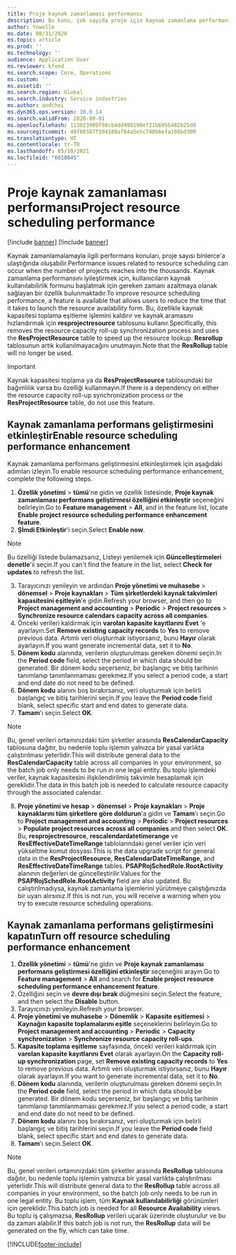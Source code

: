 ```yaml
---
title: Proje kaynak zamanlaması performansı
description: Bu konu, çok sayıda proje için kaynak zamanlama performansının nasıl artıracağı hakkında bilgi sağlar.
author: Yowelle
ms.date: 08/31/2020
ms.topic: article
ms.prod: ''
ms.technology: ''
audience: Application User
ms.reviewer: kfend
ms.search.scope: Core, Operations
ms.custom: ''
ms.assetid: ''
ms.search.region: Global
ms.search.industry: Service industries
ms.author: andchoi
ms.dyn365.ops.version: 10.0.14
ms.search.validFrom: 2020-09-01
ms.openlocfilehash: 113023909f88cb4dd498190ef21b6955482b25dd
ms.sourcegitcommit: 40f68387f594180af64a5e5c748b6efa188bd300
ms.translationtype: HT
ms.contentlocale: tr-TR
ms.lasthandoff: 05/10/2021
ms.locfileid: "6010045"
---
```

# <a name="project-resource-scheduling-performance"></a><span data-ttu-id="a04dc-103">Proje kaynak zamanlaması performansı</span><span class="sxs-lookup"><span data-stu-id="a04dc-103">Project resource scheduling performance</span></span>

[!include [banner](../includes/banner.md)]
[!include [banner](../includes/preview-banner.md)]


<span data-ttu-id="a04dc-104">Kaynak zamanlamalamayla ilgili performans konuları, proje sayısı binlerce'a ulaştığında oluşabilir.</span><span class="sxs-lookup"><span data-stu-id="a04dc-104">Performance issues related to resource scheduling can occur when the number of projects reaches into the thousands.</span></span> <span data-ttu-id="a04dc-105">Kaynak zamanlama performansını iyileştirmek için, kullanıcıların kaynak kullanılabilirlik formunu başlatmak için gereken zamanı azaltmaya olanak sağlayan bir özellik bulunmaktadır.</span><span class="sxs-lookup"><span data-stu-id="a04dc-105">To improve resource scheduling performance, a feature is available that allows users to reduce the time that it takes to launch the resource availability form.</span></span> <span data-ttu-id="a04dc-106">Bu, özellikle kaynak kapasitesi toplama eşitleme işlemini kaldırır ve kaynak aramasını hızlandırmak için **resprojectresource** tablosunu kullanır.</span><span class="sxs-lookup"><span data-stu-id="a04dc-106">Specifically, this removes the resource capacity roll-up synchronization process and uses the **ResProjectResource** table to speed up the resource lookup.</span></span> <span data-ttu-id="a04dc-107">**Resrollup** tablosunun artık kullanılmayacağını unutmayın.</span><span class="sxs-lookup"><span data-stu-id="a04dc-107">Note that the **ResRollup** table will no longer be used.</span></span>

> [!IMPORTANT]
> <span data-ttu-id="a04dc-108">Kaynak kapasitesi toplama ya da **ResProjectResource** tablosundaki bir bağımlılık varsa bu özelliği kullanmayın.</span><span class="sxs-lookup"><span data-stu-id="a04dc-108">If there is a dependency on either the resource capacity roll-up synchronization process or the **ResProjectResource** table, do not use this feature.</span></span>

## <a name="enable-resource-scheduling-performance-enhancement"></a><span data-ttu-id="a04dc-109">Kaynak zamanlama performans geliştirmesini etkinleştir</span><span class="sxs-lookup"><span data-stu-id="a04dc-109">Enable resource scheduling performance enhancement</span></span>
<span data-ttu-id="a04dc-110">Kaynak zamanlama performans geliştirmesini etkinleştirmek için aşağıdaki adımları izleyin.</span><span class="sxs-lookup"><span data-stu-id="a04dc-110">To enable resource scheduling performance enhancement, complete the following steps.</span></span>

1. <span data-ttu-id="a04dc-111">**Özellik yönetimi** > **tümü**'ne gidin ve özellik listesinde, **Proje kaynak zamanlaması performans geliştirmesi özelliğini etkinleştir** seçeneğini belirleyin.</span><span class="sxs-lookup"><span data-stu-id="a04dc-111">Go to **Feature management** > **All**, and in the feature list, locate **Enable project resource scheduling performance enhancement feature**.</span></span>
2. <span data-ttu-id="a04dc-112">**Şİmdi Etkinleştir**'i seçin.</span><span class="sxs-lookup"><span data-stu-id="a04dc-112">Select **Enable now**.</span></span>

> [!NOTE]
> <span data-ttu-id="a04dc-113">Bu özelliği listede bulamazsanız, Listeyi yenilemek için **Güncelleştirmeleri denetle**'ii seçin.</span><span class="sxs-lookup"><span data-stu-id="a04dc-113">If you can't find the feature in the list, select **Check for updates** to refresh the list.</span></span>

3. <span data-ttu-id="a04dc-114">Tarayıcınızı yenileyin ve ardından **Proje yönetimi ve muhasebe** > **dönemsel** > **Proje kaynakları** > **Tüm şirketlerdeki kaynak takvimleri kapasitesini eşitleyin**'e gidin.</span><span class="sxs-lookup"><span data-stu-id="a04dc-114">Refresh your browser, and then go to **Project management and accounting** > **Periodic** > **Project resources** > **Synchronize resource calendars capacity across all companies**.</span></span>
4. <span data-ttu-id="a04dc-115">Önceki verileri kaldırmak için **varolan kapasite kayıtlarını** **Evet** 'e ayarlayın.</span><span class="sxs-lookup"><span data-stu-id="a04dc-115">Set **Remove existing capacity records** to **Yes** to remove previous data.</span></span> <span data-ttu-id="a04dc-116">Artımlı veri oluşturmak istiyorsanız, bunu **Hayır** olarak ayarlayın.</span><span class="sxs-lookup"><span data-stu-id="a04dc-116">If you want generate incremental data, set it to **No**.</span></span>
5. <span data-ttu-id="a04dc-117">**Dönem kodu** alanında, verilerin oluşturulması gereken dönemi seçin.</span><span class="sxs-lookup"><span data-stu-id="a04dc-117">In the **Period code** field, select the period in which data should be generated.</span></span> <span data-ttu-id="a04dc-118">Bir dönem kodu seçerseniz, bir başlangıç ve bitiş tarihinin tanımlanıp tanımlanmaması gerekmez.</span><span class="sxs-lookup"><span data-stu-id="a04dc-118">If you select a period code, a start and end date do not need to be defined.</span></span>
6. <span data-ttu-id="a04dc-119">**Dönem kodu** alanını boş bırakırsanız, veri oluşturmak için belirli başlangıç ve bitiş tarihlerini seçin.</span><span class="sxs-lookup"><span data-stu-id="a04dc-119">If you leave the **Period code** field blank, select specific start and end dates to generate data.</span></span>
7. <span data-ttu-id="a04dc-120">**Tamam**'ı seçin.</span><span class="sxs-lookup"><span data-stu-id="a04dc-120">Select **OK**.</span></span>

 > [!NOTE]
 > <span data-ttu-id="a04dc-121">Bu, genel verileri ortamınızdaki tüm şirketler arasında **ResCalendarCapacity** tablosuna dağıtır, bu nedenle toplu işlemin yalnızca bir yasal varlıkta çalıştırılması yeterlidir.</span><span class="sxs-lookup"><span data-stu-id="a04dc-121">This will distribute general data to the **ResCalendarCapacity** table across all companies in your environment, so the batch job only needs to be run in one legal entity.</span></span> <span data-ttu-id="a04dc-122">Bu toplu işlemdeki veriler, kaynak kapasitesini ilişkilendirilmiş takvimle hesaplamak için gereklidir.</span><span class="sxs-lookup"><span data-stu-id="a04dc-122">The data in this batch job is needed to calculate resource capacity through the associated calendar.</span></span>

8. <span data-ttu-id="a04dc-123">**Proje yönetimi ve hesap** > **dönemsel** > **Proje kaynakları** > **Proje kaynaklarını tüm şirketlere göre doldurun**'a gidin ve **Tamam**'ı seçin.</span><span class="sxs-lookup"><span data-stu-id="a04dc-123">Go to **Project management and accounting** > **Periodic** > **Project resources** > **Populate project resources across all companies** and then select **OK**.</span></span> <span data-ttu-id="a04dc-124">Bu, **resprojectresource**, **rescalendardatetimerange** ve **ResEffectiveDateTimeRange** tablolarındaki genel veriler için veri yükseltme komut dosyası.</span><span class="sxs-lookup"><span data-stu-id="a04dc-124">This is the data upgrade script for general data in the **ResProjectResource**, **ResCalendarDateTimeRange**, and **ResEffectiveDateTimeRange** tables.</span></span> <span data-ttu-id="a04dc-125">**PSAPRojSchedRole.RootActivity** alanının değerleri de güncelleştirilir.</span><span class="sxs-lookup"><span data-stu-id="a04dc-125">Values for the **PSAPRojSchedRole.RootActivity** field are also updated.</span></span> <span data-ttu-id="a04dc-126">Bu çalıştırılmadıysa, kaynak zamanlama işlemlerini yürütmeye çalıştığınızda bir uyarı alırsınız.</span><span class="sxs-lookup"><span data-stu-id="a04dc-126">If this is not run, you will receive a warning when you try to execute resource scheduling operations.</span></span>
 
## <a name="turn-off-resource-scheduling-performance-enhancement"></a><span data-ttu-id="a04dc-127">Kaynak zamanlama performans geliştirmesini kapatın</span><span class="sxs-lookup"><span data-stu-id="a04dc-127">Turn off resource scheduling performance enhancement</span></span>

1. <span data-ttu-id="a04dc-128">**Özellik yönetimi** > **tümü**'ne gidin ve **Proje kaynak zamanlaması performans geliştirmesi özelliğini etkinleştir** seçeneğini arayın.</span><span class="sxs-lookup"><span data-stu-id="a04dc-128">Go to **Feature management** > **All**  and search for **Enable project resource scheduling performance enhancement feature**.</span></span>
2. <span data-ttu-id="a04dc-129">Özelliğini seçin ve **devre dışı bırak** düğmesini seçin.</span><span class="sxs-lookup"><span data-stu-id="a04dc-129">Select the feature, and then select the **Disable** button.</span></span>
3. <span data-ttu-id="a04dc-130">Tarayıcınızı yenileyin.</span><span class="sxs-lookup"><span data-stu-id="a04dc-130">Refresh your browser.</span></span>
4. <span data-ttu-id="a04dc-131">**Proje yönetimi ve muhasebe** > **Dönemlik** > **Kapasite eşitlemesi** > **Kaynağın kapasite toplamalarını eşitle** seçeneklerini belirleyin.</span><span class="sxs-lookup"><span data-stu-id="a04dc-131">Go to **Project management and accounting** > **Periodic** > **Capacity synchronization** > **Synchronize resource capacity roll-ups**.</span></span>
5. <span data-ttu-id="a04dc-132">**Kapasite toplama eşitleme** sayfasında, önceki verileri kaldırmak için **varolan kapasite kayıtlarını** **Evet** olarak ayarlayın.</span><span class="sxs-lookup"><span data-stu-id="a04dc-132">On the **Capacity roll-up synchronization** page, set **Remove existing capacity records** to **Yes** to remove previous data.</span></span> <span data-ttu-id="a04dc-133">Artımlı veri oluşturmak istiyorsanız, bunu **Hayır** olarak ayarlayın.</span><span class="sxs-lookup"><span data-stu-id="a04dc-133">If you want to generate incremental data, set it to **No**.</span></span>
6. <span data-ttu-id="a04dc-134">**Dönem kodu** alanında, verilerin oluşturulması gereken dönemi seçin.</span><span class="sxs-lookup"><span data-stu-id="a04dc-134">In the **Period code** field, select the period in which data should be generated.</span></span> <span data-ttu-id="a04dc-135">Bir dönem kodu seçerseniz, bir başlangıç ve bitiş tarihinin tanımlanıp tanımlanmaması gerekmez.</span><span class="sxs-lookup"><span data-stu-id="a04dc-135">If you select a period code, a start and end date do not need to be defined.</span></span>
7. <span data-ttu-id="a04dc-136">**Dönem kodu** alanını boş bırakırsanız, veri oluşturmak için belirli başlangıç ve bitiş tarihlerini seçin.</span><span class="sxs-lookup"><span data-stu-id="a04dc-136">If you leave the **Period code** field blank, select specific start and end dates to generate data.</span></span>
8. <span data-ttu-id="a04dc-137">**Tamam**'ı seçin.</span><span class="sxs-lookup"><span data-stu-id="a04dc-137">Select **OK**.</span></span>

> [!NOTE]
> <span data-ttu-id="a04dc-138">Bu, genel verileri ortamınızdaki tüm şirketler arasında **ResRollup** tablosuna dağıtır, bu nedenle toplu işlemin yalnızca bir yasal varlıkta çalıştırılması yeterlidir.</span><span class="sxs-lookup"><span data-stu-id="a04dc-138">This will distribute general data to the **ResRollup** table across all companies in your environment, so the batch job only needs to be run in one legal entity.</span></span> <span data-ttu-id="a04dc-139">Bu toplu işlem, tüm **Kaynak kullanılabilirliği** görünümleri için gereklidir.</span><span class="sxs-lookup"><span data-stu-id="a04dc-139">This batch job is needed for all **Resource Availability** views.</span></span> <span data-ttu-id="a04dc-140">Bu toplu iş çalışmazsa, **ResRollup** verileri uçarak üzerinde oluşturulur ve bu da zaman alabilir.</span><span class="sxs-lookup"><span data-stu-id="a04dc-140">If this batch job is not run, the **ResRollup** data will be generated on the fly, which can take time.</span></span>


[!INCLUDE[footer-include](../includes/footer-banner.md)]